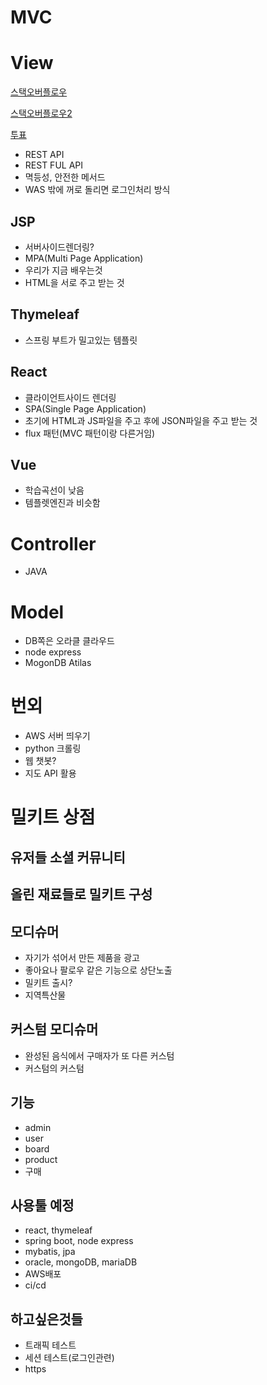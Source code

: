 # MVC

# View
<a href="https://stackoverflow.com/questions/65433414/is-thymeleaf-necessary-or-useful-with-spring-boot-and-reactjs">스택오버플로우</a>

<a href="https://stackshare.io/stackups/react-vs-thymeleaf">스택오버플로우2</a>

<a href="https://www.saashub.com/compare-react-vs-thymeleaf">투표</a>

- REST API
- REST FUL API
- 멱등성, 안전한 메서드
- WAS 밖에 꺼로 돌리면 로그인처리 방식

## JSP
- 서버사이드렌더링?
- MPA(Multi Page Application)
- 우리가 지금 배우는것
- HTML을 서로 주고 받는 것

## Thymeleaf
- 스프링 부트가 밀고있는 템플릿

## React
- 클라이언트사이드 렌더링
- SPA(Single Page Application)
- 초기에 HTML과 JS파일을 주고 후에 JSON파일을 주고 받는 것
- flux 패턴(MVC 패턴이랑 다른거임)

## Vue
- 학습곡선이 낮음
- 템플렛엔진과 비슷함

# Controller
- JAVA

# Model

- DB쪽은 오라클 클라우드
- node express
- MogonDB Atilas


# 번외
- AWS 서버 띄우기
- python 크롤링
- 웹 챗봇?
- 지도 API 활용

# 밀키트 상점

## 유저들 소셜 커뮤니티

## 올린 재료들로 밀키트 구성

## 모디슈머
- 자기가 섞어서 만든 제품을 광고
- 좋아요나 팔로우 같은 기능으로 상단노출
- 밀키트 출시?
- 지역특산물

## 커스텀 모디슈머
- 완성된 음식에서 구매자가 또 다른 커스텀
- 커스텀의 커스텀

## 기능
- admin
- user
- board
- product
- 구매

## 사용툴 예정
- react, thymeleaf
- spring boot, node express
- mybatis, jpa
- oracle, mongoDB, mariaDB
- AWS배포
- ci/cd

## 하고싶은것들
- 트래픽 테스트
- 세션 테스트(로그인관련)
- https
